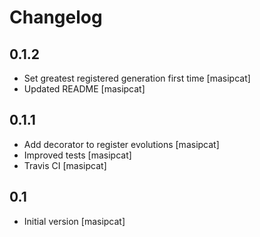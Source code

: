 # Changelog

0.1.2
-----
 - Set greatest registered generation first time
   [masipcat]
 - Updated README
   [masipcat]


0.1.1
-----
 - Add decorator to register evolutions
   [masipcat]
 - Improved tests
   [masipcat]
 - Travis CI
   [masipcat]


0.1
---
 - Initial version
   [masipcat]
